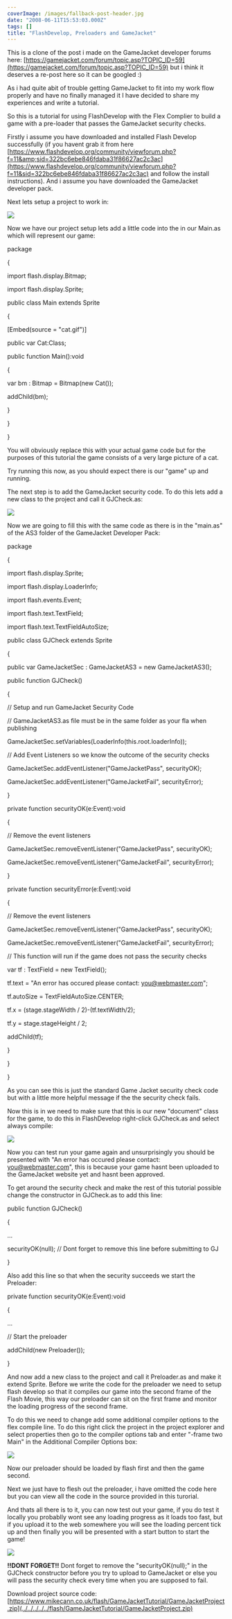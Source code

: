 ```yaml
---
coverImage: /images/fallback-post-header.jpg
date: "2008-06-11T15:53:03.000Z"
tags: []
title: "FlashDevelop, Preloaders and GameJacket"
---
```


This is a clone of the post i made on the GameJacket developer forums here: [https://gamejacket.com/forum/topic.asp?TOPIC_ID=59](https://gamejacket.com/forum/topic.asp?TOPIC_ID=59) but i think it deserves a re-post here so it can be googled :)

<!-- more -->

<span class="spnMessageText" id="msg">As i had quite abit of trouble getting GameJacket to fit into my work flow properly and have no finally managed it I have decided to share my experiences and write a tutorial.

So this is a tutorial for using FlashDevelop with the Flex Complier to build a game with a pre-loader that passes the GameJacket security checks.</span>

<span class="spnMessageText" id="msg"><!--more-->

Firstly i assume you have downloaded and installed Flash Develop successfully (if you havent grab it from here [https://www.flashdevelop.org/community/viewforum.php?f=11&amp;sid=322bc6ebe846fdaba31f86627ac2c3ac](https://www.flashdevelop.org/community/viewforum.php?f=11&sid=322bc6ebe846fdaba31f86627ac2c3ac) and follow the install instructions). And i assume you have downloaded the GameJacket developer pack.

Next lets setup a project to work in:

![](../../../../../flash/GameJacketTutorial/01.png)

Now we have our project setup lets add a little code into the in our Main.as which will represent our game:

</span>

package

{

import flash.display.Bitmap;

import flash.display.Sprite;

public class Main extends Sprite

{

[Embed(source = "cat.gif")]

public var Cat:Class;

public function Main():void

{

var bm : Bitmap = Bitmap(new Cat());

addChild(bm);

}

}

}

<span class="spnMessageText" id="msg">You will obviously replace this with your actual game code but for the purposes of this tutorial the game consists of a very large picture of a cat.

Try running this now, as you should expect there is our "game" up and running.

The next step is to add the GameJacket security code. To do this lets add a new class to the project and call it GJCheck.as:

![](../../../../../flash/GameJacketTutorial/02.png)

Now we are going to fill this with the same code as there is in the "main.as" of the AS3 folder of the GameJacket Developer Pack:</span>

package

{

import flash.display.Sprite;

import flash.display.LoaderInfo;

import flash.events.Event;

import flash.text.TextField;

import flash.text.TextFieldAutoSize;

public class GJCheck extends Sprite

{

public var GameJacketSec : GameJacketAS3 = new GameJacketAS3();

public function GJCheck()

{

// Setup and run GameJacket Security Code

// GameJacketAS3.as file must be in the same folder as your fla when publishing

GameJacketSec.setVariables(LoaderInfo(this.root.loaderInfo));

// Add Event Listeners so we know the outcome of the security checks

GameJacketSec.addEventListener("GameJacketPass", securityOK);

GameJacketSec.addEventListener("GameJacketFail", securityError);

}

private function securityOK(e:Event):void

{

// Remove the event listeners

GameJacketSec.removeEventListener("GameJacketPass", securityOK);

GameJacketSec.removeEventListener("GameJacketFail", securityError);

}

private function securityError(e:Event):void

{

// Remove the event listeners

GameJacketSec.removeEventListener("GameJacketPass", securityOK);

GameJacketSec.removeEventListener("GameJacketFail", securityError);

// This function will run if the game does not pass the security checks

var tf : TextField = new TextField();

tf.text = "An error has occured please contact: you@webmaster.com";

tf.autoSize = TextFieldAutoSize.CENTER;

tf.x = (stage.stageWidth / 2)-(tf.textWidth/2);

tf.y = stage.stageHeight / 2;

addChild(tf);

}

}

}

<span class="spnMessageText" id="msg"> As you can see this is just the standard Game Jacket security check code but with a little more helpful message if the the security check fails.

Now this is in we need to make sure that this is our new "document" class for the game, to do this in FlashDevelop right-click GJCheck.as and select always compile:

![](../../../../../flash/GameJacketTutorial/03.png)

Now you can test run your game again and unsurprisingly you should be presented with "An error has occured please contact: [you@webmaster.com](mailto:you@webmaster.com)", this is because your game hasnt been uploaded to the GameJacket website yet and hasnt been approved.

To get around the security check and make the rest of this tutorial possible change the constructor in GJCheck.as to add this line:

</span>

public function GJCheck()

{

...

securityOK(null); // Dont forget to remove this line before submitting to GJ

}

<span class="spnMessageText" id="msg"> Also add this line so that when the security succeeds we start the Preloader:

</span>

private function securityOK(e:Event):void

{

...

// Start the preloader

addChild(new Preloader());

}

<span class="spnMessageText" id="msg"> And now add a new class to the project and call it Preloader.as and make it extend Sprite. Before we write the code for the preloader we need to setup flash develop so that it compiles our game into the second frame of the Flash Movie, this way our preloader can sit on the first frame and monitor the loading progress of the second frame.

To do this we need to change add some additional compiler options to the flex compile line. To do this right click the project in the project explorer and select properties then go to the compiler options tab and enter "-frame two Main" in the Additional Compiler Options box:

![](../../../../../flash/GameJacketTutorial/04.png)

Now our preloader should be loaded by flash first and then the game second.

Next we just have to flesh out the preloader, i have omitted the code here but you can view all the code in the source provided in this turorial.

And thats all there is to it, you can now test out your game, if you do test it locally you probablly wont see any loading progress as it loads too fast, but if you upload it to the web somewhere you will see the loading percent tick up and then finally you will be presented with a start button to start the game!

![](../../../../../flash/GameJacketTutorial/05.png)

**!!DONT FORGET!!** Dont forget to remove the "securityOK(null);" in the GJCheck constructor before you try to upload to GameJacket or else you will pass the security check every time when you are supposed to fail.

Download project source code: [https://www.mikecann.co.uk/flash/GameJacketTutorial/GameJacketProject.zip](../../../../../flash/GameJacketTutorial/GameJacketProject.zip)</span>
